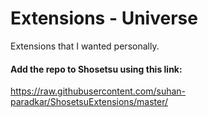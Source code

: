 # Extensions - Universe

Extensions that I wanted personally.
#### Add the repo to Shosetsu using this link:
https://raw.githubusercontent.com/suhan-paradkar/ShosetsuExtensions/master/
